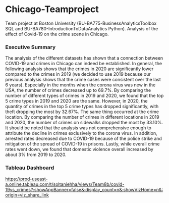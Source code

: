 # Chicago-Teamproject
Team project at Boston University (BU-BA775-BusinessAnalyticsToolbox SQL and BU-BA780-IntroductionToDataAnalytics Python). Analysis of the effect of Covid-19 on the crime scene in Chicago.
### Executive Summary
The analysis of the different datasets has shown that a connection between COVID-19 and crimes in Chicago can indeed be established. In general, the following analysis shows that the crimes in 2020 are significantly lower compared to the crimes in 2019 (we decided to use 2019 because our previous analysis shows that the crime cases were consistent over the last 6 years). Especially in the months when the corona virus was new in the USA, the number of crimes decreased up to 69.7%. By comparing the number of different types of crimes in 2019 and 2020, we found that the top 5 crime types in 2019 and 2020 are the same. However, in 2020, the quantity of crimes in the top 5 crime types has dropped significantly, with theft dropping the most by 32.67%. The same thing occurred at the crime location. By comparing the number of crimes in different locations in 2019 and 2020, the number of crimes on sidewalks dropped the most by 33.10%. It should be noted that the analysis was not comprehensive enough to attribute the decline in crimes exclusively to the corona virus. In addition, arrested rates decreased due to COVID-19 because of the police strike and mitigation of the spread of COVID-19 in prisons. Lastly, while overall crime rates went down, we found that domestic violence overall increased by about 3% from 2019 to 2020.
### Tableau Dashboard
https://prod-useast-a.online.tableau.com/t/soltaniehha/views/Team8b/covid-19vs_crimes?:showAppBanner=false&:display_count=n&:showVizHome=n&:origin=viz_share_link
